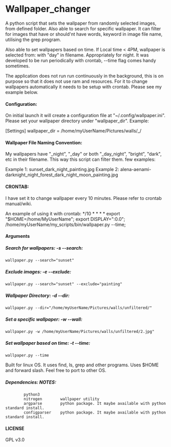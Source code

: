 # Wallpaper_changer
A python script that sets the wallpaper from randomly selected images, from defined folder. Also able to search for specific wallpaper. It can filter for images that have or should'nt have words, keyword in image file name, utilising the grep program. 

Also able to set wallpapers based on time. If Local time &lt; 4PM, wallpaper is selected from: with "day" in filename. Appropriately for night. It was developed to be run periodically with crontab, --time flag comes handy sometimes. 


The application does not run run continuously in the background, this is on purpose so that it does not use ram and resources. For it to change wallpapers automatically it needs to be setup with crontab. Please see my example below. 

#### Configuration:
On initial launch it will create a configuration file at "~/.config/wallpaper.ini". Please set your wallpaper directory under "wallpaper_dir".
Example:

[Settings]
wallpaper_dir = /home/myUserName/Pictures/walls/_/





#### Wallpaper File Naming Convention:
My wallpapers have "_night", "_day" or both "_day_night", "bright", "dark", etc in their filename. This way this script can filter them. 
few examples:

Example 1: sunset_dark_night_painting.jpg
Example 2: alena-aenami-darknight_night_forest_dark_night_moon_painting.jpg

#### CRONTAB:
I have set it to change wallpaper every 10 minutes. Please refer to crontab manual/wiki.

An example of using it with crontab:
*/10 * * * * export "$HOME=/home/MyUserName"; export DISPLAY=":0.0"; /home/myUserName/my_scripts/bin/wallpaper.py --time; 


#### Arguments

##### Search for wallpapers: -s --search:
`wallpaper.py --search="sunset"`

##### Exclude images: -e --exclude:
`wallpaper.py --search="sunset" --exclude="painting"`

##### Wallpaper Directory: -d --dir:
`wallpaper.py --dir="/home/myUserName/Pictures/walls/unfiltered/"`

##### Set a specific wallpaper: -w --wall:
`wallpaper.py -w /home/myUserName/Pictures/walls/unfiltered/2.jpg"`

##### Set wallpaper based on time: -t --time:
`wallpaper.py --time`


Built for linux OS. It uses find, ls, grep and other programs. Uses $HOME and forward slash. Feel free to port to other OS.
##### Dependencies:               NOTES:
            python3
            nitrogen        wallpaper utility
            argparse        python package. It maybe available with python standard install.
            configparser    python package. It maybe available with python standard install.

#### LICENSE
GPL v3.0
